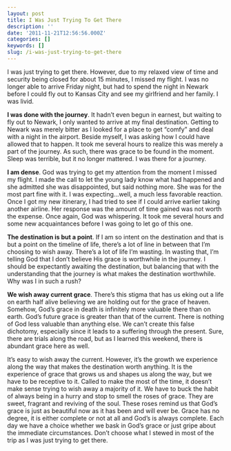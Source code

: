 ```yaml
---
layout: post
title: I Was Just Trying To Get There
description: ''
date: '2011-11-21T12:56:56.000Z'
categories: []
keywords: []
slug: /i-was-just-trying-to-get-there
---
```


I was just trying to get there. However, due to my relaxed view of time and security being closed for about 15 minutes, I missed my flight. I was no longer able to arrive Friday night, but had to spend the night in Newark before I could fly out to Kansas City and see my girlfriend and her family. I was livid.

**I was done with the journey**. It hadn’t even begun in earnest, but waiting to fly out to Newark, I only wanted to arrive at my final destination. Getting to Newark was merely bitter as I looked for a place to get “comfy” and deal with a night in the airport. Beside myself, I was asking how I could have allowed that to happen. It took me several hours to realize this was merely a part of the journey. As such, there was grace to be found in the moment. Sleep was terrible, but it no longer mattered. I was there for a journey.

**I am dense**. God was trying to get my attention from the moment I missed my flight. I made the call to let the young lady know what had happened and she admitted she was disappointed, but said nothing more. She was for the most part fine with it. I was expecting…well, a much less favorable reaction. Once I got my new itinerary, I had tried to see if I could arrive earlier taking another airline. Her response was the amount of time gained was not worth the expense. Once again, God was whispering. It took me several hours and some new acquaintances before I was going to let go of this one.

**The destination is but a point**. If I am so intent on the destination and that is but a point on the timeline of life, there’s a lot of line in between that I’m choosing to wish away. There’s a lot of life I’m wasting. In wasting that, I’m telling God that I don’t believe His grace is worthwhile in the journey. I should be expectantly awaiting the destination, but balancing that with the understanding that the journey is what makes the destination worthwhile. Why was I in such a rush?

**We wish away current grace**. There’s this stigma that has us eking out a life on earth half alive believing we are holding out for the grace of heaven. Somehow, God’s grace in death is infinitely more valuable there than on earth. God’s future grace is greater than that of the current. There is nothing of God less valuable than anything else. We can’t create this false dichotomy, especially since it leads to a suffering through the present. Sure, there are trials along the road, but as I learned this weekend, there is abundant grace here as well.

It’s easy to wish away the current. However, it’s the growth we experience along the way that makes the destination worth anything. It is the experience of grace that grows us and shapes us along the way, but we have to be receptive to it. Called to make the most of the time, it doesn’t make sense trying to wish away a majority of it. We have to buck the habit of always being in a hurry and stop to smell the roses of grace. They are sweet, fragrant and reviving of the soul. These roses remind us that God’s grace is just as beautiful now as it has been and will ever be. Grace has no degree, it is either complete or not at all and God’s is always complete. Each day we have a choice whether we bask in God’s grace or just gripe about the immediate circumstances. Don’t choose what I stewed in most of the trip as I was just trying to get there.
